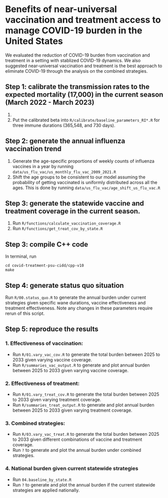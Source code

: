 # Benefits of near-universal vaccination and treatment access to manage COVID-19 burden in the United States

We evaluated the reduction of COVID-19 burden from vaccination and treatment in a setting with stablized COVID-19 dynamics. We also suggested near-universal vaccination and treatment is the best approach to eliminate COVID-19 through the analysis on the combined strategies.

## Step 1: calibrate the transmission rates to the expected mortality (17,000) in the current season (March 2022 - March 2023)

1. 
2. Put the calibrated beta into `R/calibrate/baseline_parameters_RI*.R` for three immune durations (365,548, and 730 days). 

## Step 2: generate the annual influenza vaccination trend 

1. Generate the age-specific proportions of weekly counts of influenza vaccines in a year by running `data/us_flu_vac/us_monthly_flu_vac_2009_2021.R` 
2. Shift the age groups to be consistent to our model assuming the probability of getting vaccinated is uniformly distributed across all the ages. This is done by running `data/us_flu_vac/age_shift_us_flu_vac.R`

## Step 3: generate the statewide vaccine and treatment coverage in the current season. 

1. Run `R/functions/calculate_vaccination_coverage.R` 
2. Run `R/functions/get_treat_cov_by_state.R`

## Step 3: compile C++ code 

In terminal, run

```
cd covid-treatment-psu-cidd/cpp-v10
make 

```

## Step 4: generate status quo situation

Run `R/00.status_quo.R` to generate the annual burden under current strategies given specific wane durations, vaccine effectiveness and treatment effectiveness. Note any changes in these parameters require rerun of this script. 

## Step 5: reproduce the results 

### 1. Effectiveness of vaccination: 
 - Run `R/01.vary_vac_cov.R` to generate the total burden between 2025 to 2033 given varying vaccine coverage. 
 - Run `R/summaries_vac_output.R` to generate and plot annual burden between 2025 to 2033 given varying vaccine coverage. 
  
### 2. Effectiveness of treatment: 
 - Run `R/01.vary_treat_cov.R` to generate the total burden between 2025 to 2033 given varying treatment coverage. 
 - Run `R/summaries_treat_output.R` to generate and plot annual burden between 2025 to 2033 given varying treatment coverage. 
  
### 3. Combined strategies: 
 - Run `R/03.vary_vac_treat.R` to generate the total burden between 2025 to 2033 given different combinations of vaccine and treatment coverage. 
 - Run `?` to generate and plot the annual burden under combined strategies. 
  
### 4. National burden given current statewide strategies
 - Run `04.baseline_by_state.R`
 - Run `?` to generate and plot the annual burden if the current statewide strategies are applied nationally. 
